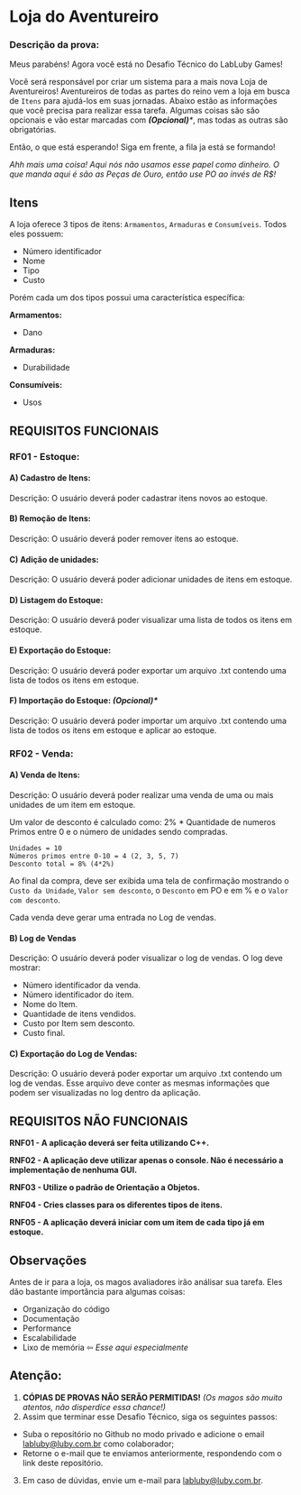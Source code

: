 # Loja do Aventureiro

### Descrição da prova:

Meus parabéns! Agora você está no Desafio Técnico do LabLuby Games! 

Você será responsável por criar um sistema para a mais nova Loja de Aventureiros! Aventureiros de todas as partes do reino vem a 
loja em busca de `Itens` para ajudá-los em suas jornadas. Abaixo estão as informações que você precisa para realizar essa tarefa. 
Algumas coisas são são opcionais e vão estar marcadas com _**(Opcional)***_, mas todas as outras são obrigatórias. 

Então, o que está esperando! Siga em frente, a fila ja está se formando!

_Ahh mais uma coisa! Aqui nós não usamos esse papel como dinheiro. O que manda aqui é são as Peças de Ouro, 
então use PO ao invés de R$!_

## Itens

A loja oferece 3 tipos de itens: `Armamentos`, `Armaduras` e `Consumíveis`. Todos eles possuem:
- Número identificador
- Nome
- Tipo
- Custo

Porém cada um dos tipos possui uma característica específica:

**Armamentos:**
- Dano

**Armaduras:**
- Durabilidade

**Consumíveis:**
- Usos


## **REQUISITOS FUNCIONAIS**

### **RF01 -** Estoque:

#### A) **Cadastro de Itens:**

Descrição: O usuário deverá poder cadastrar itens novos ao estoque.

#### B) **Remoção de Itens:**

Descrição: O usuário deverá poder remover itens ao estoque.

#### C) **Adição de unidades:**

Descrição: O usuário deverá poder adicionar unidades de itens em estoque.

#### D) **Listagem do Estoque:**

Descrição: O usuário deverá poder visualizar uma lista de todos os itens em estoque.

#### E) **Exportação do Estoque:**

Descrição: O usuário deverá poder exportar um arquivo .txt contendo uma lista de todos os itens em estoque.

#### F) **Importação do Estoque:** _**(Opcional)***_

Descrição: O usuário deverá poder importar um arquivo .txt contendo uma lista de todos os itens em estoque e
aplicar ao estoque.

### RF02 - Venda:

#### A) **Venda de Itens:**

Descrição: O usuário deverá poder realizar uma venda de uma ou mais unidades de um item em estoque.

Um valor de desconto é calculado como: 2% * Quantidade de numeros Primos entre 0 e o número de unidades sendo compradas.
```
Unidades = 10
Números primos entre 0-10 = 4 (2, 3, 5, 7)
Desconto total = 8% (4*2%)
```
Ao final da compra, deve ser exibida uma tela de confirmação mostrando o `Custo da Unidade`,  `Valor sem desconto`, o `Desconto` em PO e 
em % e o `Valor com desconto`.

Cada venda deve gerar uma entrada no Log de vendas.

#### B) **Log de Vendas**

Descrição: O usuário deverá poder visualizar o log de vendas. O log deve mostrar:
- Número identificador da venda.
- Número identificador do item.
- Nome do Item.
- Quantidade de itens vendidos.
- Custo por Item sem desconto.
- Custo final.


#### C) **Exportação do Log de Vendas:**

Descrição: O usuário deverá poder exportar um arquivo .txt contendo um log de vendas. Esse arquivo deve 
conter as mesmas informações que podem ser visualizadas no log dentro da aplicação.

## REQUISITOS NÃO FUNCIONAIS

**RNF01 - A aplicação deverá ser feita utilizando C++.**

**RNF02 - A aplicação deve utilizar apenas o console. Não é necessário a implementação de nenhuma GUI.**

**RNF03 - Utilize o padrão de Orientação a Objetos.**

**RNF04 - Cries classes para os diferentes tipos de itens.**

**RNF05 - A aplicação deverá iniciar com um item de cada tipo já em estoque.**

## Observações
Antes de ir para a loja, os magos avaliadores irão análisar sua tarefa. Eles dão bastante importância para algumas coisas:  
- Organização do código
- Documentação
- Performance
- Escalabilidade
- Lixo de memória ⇦ _Esse aqui especialmente_

## **Atenção:**
1. **CÓPIAS DE PROVAS NÃO SERÃO PERMITIDAS!** _(Os magos são muito atentos, não disperdice essa chance!)_
2. Assim que terminar esse Desafio Técnico, siga os seguintes passos: 
- Suba o repositório no Github no modo privado e adicione o email labluby@luby.com.br como colaborador;
- Retorne o e-mail que te enviamos anteriormente, respondendo com o link deste repositório.
3. Em caso de dúvidas, envie um e-mail para labluby@luby.com.br.
